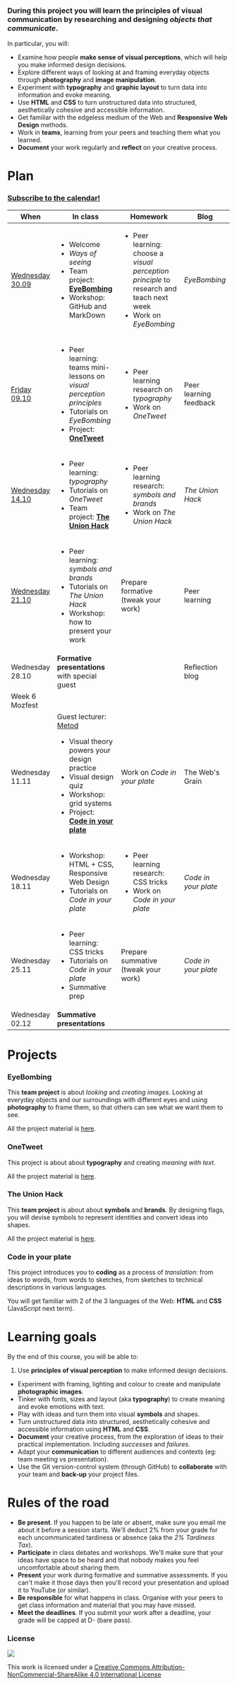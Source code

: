 <!--# Web Design principles-->

### During this project you will learn the principles of visual communication by researching and designing *objects that communicate*. 

In particular, you will:

* Examine how people **make sense of visual perceptions**, which will help you make informed design decisions.
* Explore different ways of looking at and framing everyday objects through **photography** and **image manipulation**.
* Experiment with **typography** and **graphic layout** to turn data into information and evoke meaning.
* Use **HTML** and **CSS** to turn unstructured data into structured, aesthetically cohesive and accessible information.
* Get familiar with the edgeless medium of the Web and **Responsive Web Design** methods.
* Work in **teams**, learning from your peers and teaching them what you learned.
* **Document** your work regularly and **reflect** on your creative process.


# Plan

### [Subscribe to the calendar!](https://www.google.com/calendar/ical/rave.ac.uk_agop0ff7kdgdc289jdrl5021gs%40group.calendar.google.com/public/basic.ics)

When | In class | Homework | Blog 
---- | -------- | -------- | ----
[Wednesday<br>30.09](sessions/01)| <ul><li>Welcome <li>*Ways of seeing* <li>Team project: [**EyeBombing**](#eyebombing) <li>Workshop: GitHub and MarkDown | <ul><li>Peer learning: choose a *visual perception principle* to research and teach next week <li>Work on *EyeBombing* | *EyeBombing*
[Friday<br>09.10](sessions/02)| <ul><li>Peer learning: teams mini-lessons on *visual perception principles* <li>Tutorials on *EyeBombing* <li>Project: [**OneTweet**](#onetweet) | <ul><li>Peer learning research on *typography* <li>Work on *OneTweet* | Peer learning feedback
[Wednesday<br>14.10](sessions/03)| <ul><li>Peer learning: *typography*  <li>Tutorials on *OneTweet* <li>Team project: [**The Union Hack**](#the-union-hack)  | <ul><li>Peer learning research: *symbols and brands* <li>Work on *The Union Hack* | *The Union Hack*
[Wednesday<br>21.10](sessions/04)| <ul><li>Peer learning: *symbols and brands* <li>Tutorials on *The Union Hack* <li>Workshop: how to present your work | Prepare formative (tweak your work) | Peer learning
Wednesday<br>28.10| **Formative presentations** with special guest |  | Reflection blog
Week 6<br>Mozfest|
Wednesday<br>11.11| Guest lecturer: [Metod](https://twitter.com/metodb) <ul><li>Visual theory powers your design practice <li>Visual design quiz <li>Workshop: grid systems  <li>Project: [**Code in your plate**](#code-in-your-plate) | Work on *Code in your plate* | The Web's Grain
Wednesday<br>18.11| <ul><li>Workshop: HTML + CSS, Responsive Web Design <li>Tutorials on *Code in your plate* |  <ul><li>Peer learning research: CSS tricks <li>Work on *Code in your plate* | *Code in your plate*
Wednesday<br>25.11| <ul><li>Peer learning: CSS tricks <li>Tutorials on *Code in your plate* <li> Summative prep | Prepare summative (tweak your work) | *Code in your plate*
Wednesday<br>02.12| **Summative presentations**


# Projects

### EyeBombing

This **team project** is about *looking* and *creating images*. Looking at everyday objects and our surroundings with different eyes and using **photography** to frame them, so that others can see what we want them to see.

All the project material is [here](projects/eye-bombing).

### OneTweet

This project is about about **typography** and creating *meaning with text*.

All the project material is [here](projects/one-tweet).

### The Union Hack

This **team project** is about about **symbols** and **brands**. By designing flags, you will devise symbols to represent identities and convert ideas into shapes. 

All the project material is [here](projects/union-hack).

### Code in your plate

This project introduces you to **coding** as a process of *translation*: from ideas to words, from words to sketches, from sketches to technical descriptions in various languages. 

You will get familiar with 2 of the 3 languages of the Web: **HTML** and **CSS** (JavaScript next term).



# Learning goals

By the end of this course, you will be able to:

1. Use **principles of visual perception** to make informed design decisions.
* Experiment with framing, lighting and colour to create and manipulate **photographic images**.
* Tinker with fonts, sizes and layout (aka **typography**) to create meaning and evoke emotions with text.
* Play with ideas and turn them into visual **symbols** and shapes.
* Turn unstructured data into structured, aesthetically cohesive and accessible information using **HTML** and **CSS**.
* **Document** your creative process, from the exploration of ideas to their practical implementation. Including *successes* and *failures*.
* Adapt your **communication** to different audiences and contexts (eg: team meeting vs presentation).
* Use the Git version-control system (through GitHub) to **collaborate** with your team and **back-up** your project files.


# Rules of the road

* **Be present**. If you happen to be late or absent, make sure you email me about it before a session starts. We'll deduct 2% from your grade for each uncommunicated tardiness or absence (aka the *2% Tardiness Tax*).
* **Participate** in class debates and workshops. We'll make sure that your ideas have space to be heard and that nobody makes you feel uncomfortable about sharing them.
* **Present** your work during formative and summative assessments. If you can't make it those days then you'll record your presentation and upload it to YouTube (or similar).
* **Be responsible** for what happens in class. Organise with your peers to get class information and material that you may have missed.
* **Meet the deadlines**. If you submit your work after a deadline, your grade will be capped at D- (bare pass).


### License

[![](https://i.creativecommons.org/l/by-nc-sa/4.0/88x31.png)](http://creativecommons.org/licenses/by-nc-sa/4.0)

This work is licensed under a [Creative Commons Attribution-NonCommercial-ShareAlike 4.0 International License ](http://creativecommons.org/licenses/by-nc-sa/4.0)


